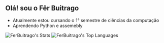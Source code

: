 ## Olá! sou o Fêr Buitrago

-  Atualmente estou cursando o 1° semestre de ciências da computação
-  Aprendendo Python e assemebly



![FerBuitrago's Stats](https://github-readme-stats.vercel.app/api?username=FerBuitrago&theme=shades-of-purple&show_icons=true&hide_border=true&count_private=false)
![FerBuitrago's Top Languages](https://github-readme-stats.vercel.app/api/top-langs/?username=FerBuitrago&theme=shades-of-purple&show_icons=true&hide_border=true&layout=compact)
